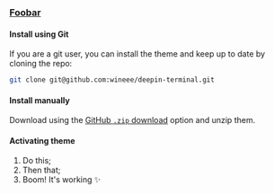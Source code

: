 ### [Foobar](https://foobar.com)

#### Install using Git

If you are a git user, you can install the theme and keep up to date by cloning the repo:

```bash
git clone git@github.com:wineee/deepin-terminal.git
```

#### Install manually

Download using the [GitHub `.zip` download](https://github.com/dracula/foobar/archive/master.zip) option and unzip them.

#### Activating theme

1. Do this;
2. Then that;
3. Boom! It's working ✨
